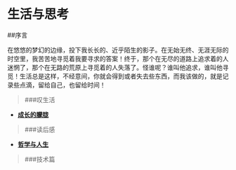 
# 生活与思考

##序言

  在悠悠的梦幻的边缘，投下我长长的、近乎陌生的影子。在无始无终、无涯无际的时空里，我苦苦地寻觅着我要寻求的答案！终于，那个在无尽的道路上追求着的人迷惘了，那个在无路的荒原上寻觅着的人失落了。怪谁呢？谁叫他追求，谁叫他寻觅！生活总是这样，不经意间，你就会得到或者失去些东西，而我该做的，就是记录些点滴，留给自己，也留给时间！

> ###叹生活

- **[成长的朦胧](https://github.com/lin-credible/life-and-thinking/blob/master/life/%E6%88%90%E9%95%BF.md)**

> ###读后感

- **[哲学与人生](https://github.com/lin-credible/life-and-thinking/blob/master/After-reading/%E5%93%B2%E5%AD%A6%E4%B8%8E%E4%BA%BA%E7%94%9F.md)**

> ###技术篇


